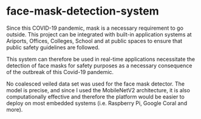 # face-mask-detection-system
Since this COVID-19 pandemic, mask is a necessary requirement to go outside. This project can be integrated with built-in application systems at Ariports, Offices, Colleges, School and at public spaces to ensure that public safety guidelines are followed.

This system can therefore be used in real-time applications necessitate the detection of face masks for safety purposes as a necessary consequence of the outbreak of this Covid-19 pandemic.

No coalesced veiled data set was used for the face mask detector. 
The model is precise, and since I used the MobileNetV2 architecture, it is also computationally effective and therefore the platform would be easier to deploy on most embedded systems (i.e. Raspberry Pi, Google Coral and more).
